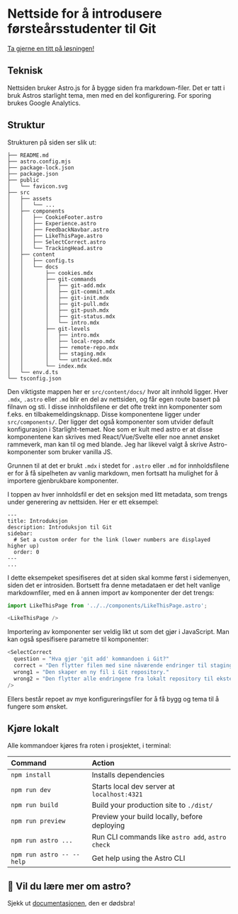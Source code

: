 # Nettside for å introdusere førsteårsstudenter til Git

[Ta gjerne en titt på løsningen!](https://git.tdor.no/)

## Teknisk
Nettsiden bruker Astro.js for å bygge siden fra markdown-filer. Det er tatt i bruk Astros starlight tema, men med en del konfigurering. For sporing brukes Google Analytics. 

## Struktur

Strukturen på siden ser slik ut:

```text
├── README.md
├── astro.config.mjs
├── package-lock.json
├── package.json
├── public
│   └── favicon.svg
├── src
│   ├── assets
│   │   └── ...
│   ├── components
│   │   ├── CookieFooter.astro
│   │   ├── Experience.astro
│   │   ├── FeedbackNavbar.astro
│   │   ├── LikeThisPage.astro
│   │   ├── SelectCorrect.astro
│   │   └── TrackingHead.astro
│   ├── content
│   │   ├── config.ts
│   │   └── docs
│   │       ├── cookies.mdx
│   │       ├── git-commands
│   │       │   ├── git-add.mdx
│   │       │   ├── git-commit.mdx
│   │       │   ├── git-init.mdx
│   │       │   ├── git-pull.mdx
│   │       │   ├── git-push.mdx
│   │       │   ├── git-status.mdx
│   │       │   └── intro.mdx
│   │       ├── git-levels
│   │       │   ├── intro.mdx
│   │       │   ├── local-repo.mdx
│   │       │   ├── remote-repo.mdx
│   │       │   ├── staging.mdx
│   │       │   └── untracked.mdx
│   │       └── index.mdx
│   └── env.d.ts
└── tsconfig.json
```

Den viktigste mappen her er `src/content/docs/` hvor alt innhold ligger. Hver `.mdx`, `.astro` eller `.md` blir en del av nettsiden, og får egen route basert på filnavn og sti. I disse innholdsfilene er det ofte trekt inn komponenter som f.eks. en tilbakemeldingsknapp. Disse komponentene ligger under `src/components/`. Der ligger det også komponenter som utvider default konfigurasjon i Starlight-temaet. Noe som er kult med astro er at disse komponentene kan skrives med React/Vue/Svelte eller noe annet ønsket rammeverk, man kan til og med blande. Jeg har likevel valgt å skrive Astro-komponenter som bruker vanilla JS.

Grunnen til at det er brukt `.mdx` i stedet for `.astro` eller `.md` for innholdsfilene er for å få sipelheten av vanlig markdown, men fortsatt ha mulighet for å importere gjenbrukbare komponenter.

I toppen av hver innholdsfil er det en seksjon med litt metadata, som trengs under generering av nettsiden. Her er ett eksempel:

```
---
title: Introduksjon
description: Introduksjon til Git
sidebar:
  # Set a custom order for the link (lower numbers are displayed higher up)
  order: 0
---
...
```
I dette eksempeket spesifiseres det at siden skal komme først i sidemenyen, siden det er introsiden. Bortsett fra denne metadataen er det helt vanlige markdownfiler, med en å annen import av komponenter der det trengs:

```js
import LikeThisPage from '../../components/LikeThisPage.astro';

<LikeThisPage />

```

Importering av komponenter ser veldig likt ut som det gjør i JavaScript. Man kan også spesifisere parametre til komponenter:

```js
<SelectCorrect
  question = "Hva gjør 'git add' kommandoen i Git?"
  correct = "Den flytter filen med sine nåværende endringer til staging-området." 
  wrong1 = "Den skaper en ny fil i Git repository."
  wrong2 = "Den flytter alle endringene fra lokalt repository til eksternt repository."
/>
```

Ellers består repoet av mye konfigureringsfiler for å få bygg og tema til å fungere som ønsket.


## Kjøre lokalt

Alle kommandoer kjøres fra roten i prosjektet, i terminal:

| Command                   | Action                                           |
| :------------------------ | :----------------------------------------------- |
| `npm install`             | Installs dependencies                            |
| `npm run dev`             | Starts local dev server at `localhost:4321`      |
| `npm run build`           | Build your production site to `./dist/`          |
| `npm run preview`         | Preview your build locally, before deploying     |
| `npm run astro ...`       | Run CLI commands like `astro add`, `astro check` |
| `npm run astro -- --help` | Get help using the Astro CLI                     |

## 👀 Vil du lære mer om astro?

Sjekk ut [documentasjonen](https://docs.astro.build), den er dødsbra!
